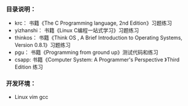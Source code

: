 ### 目录说明：
* krc： 书籍《The C Programming language, 2nd Edition》习题练习
* yizhanshi：  书籍《Linux C编程一站式学习》习题练习
* thinkos：  书籍《Think OS , A Brief Introduction to Operating Systems, Version 0.8.1》习题练习
* pgu：  书籍《Programming from ground up》测试代码和练习
* csapp: 书籍《Computer System: A Programmer's Perspective 》Third Edition 练习

### 开发环境：
* Linux vim gcc
